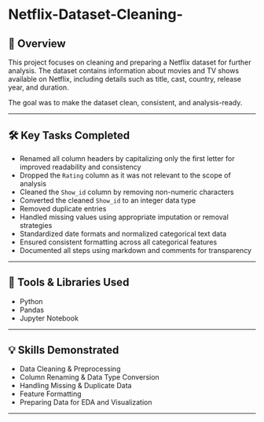 # Netflix-Dataset-Cleaning-

## 📌 Overview  
This project focuses on cleaning and preparing a Netflix dataset for further analysis. The dataset contains information about movies and TV shows available on Netflix, including details such as title, cast, country, release year, and duration.

The goal was to make the dataset clean, consistent, and analysis-ready.

---

## 🛠️ Key Tasks Completed  

- Renamed all column headers by capitalizing only the first letter for improved readability and consistency  
- Dropped the `Rating` column as it was not relevant to the scope of analysis  
- Cleaned the `Show_id` column by removing non-numeric characters  
- Converted the cleaned `Show_id` to an integer data type  
- Removed duplicate entries  
- Handled missing values using appropriate imputation or removal strategies  
- Standardized date formats and normalized categorical text data
- Ensured consistent formatting across all categorical features
- Documented all steps using markdown and comments for transparency

---

## 🧰 Tools & Libraries Used  

- Python  
- Pandas    
- Jupyter Notebook  

---

## 💡 Skills Demonstrated  

- Data Cleaning & Preprocessing  
- Column Renaming & Data Type Conversion  
- Handling Missing & Duplicate Data  
- Feature Formatting  
- Preparing Data for EDA and Visualization

---

